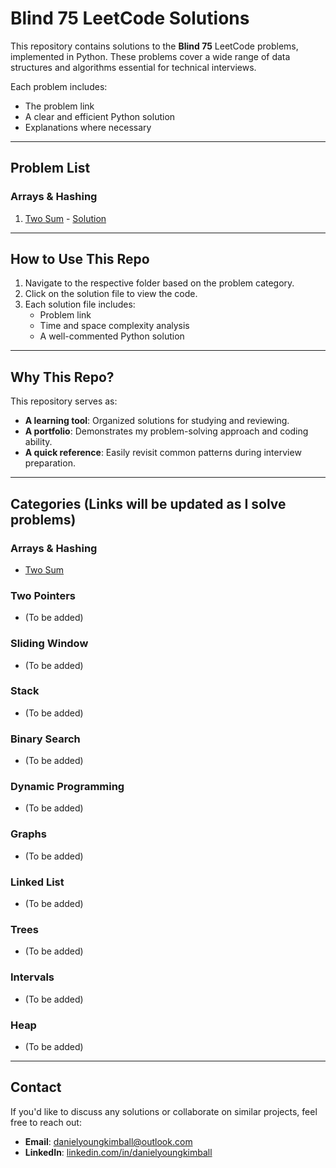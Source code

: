 # Blind 75 LeetCode Solutions

This repository contains solutions to the **Blind 75** LeetCode problems, implemented in Python. These problems cover a wide range of data structures and algorithms essential for technical interviews.

Each problem includes:
- The problem link
- A clear and efficient Python solution
- Explanations where necessary

---

## Problem List

### Arrays & Hashing
1. [Two Sum](https://leetcode.com/problems/two-sum/) - [Solution](Arrays%20%26%20Hashing/two_sum.py)

---

## How to Use This Repo
1. Navigate to the respective folder based on the problem category.
2. Click on the solution file to view the code.
3. Each solution file includes:
   - Problem link
   - Time and space complexity analysis
   - A well-commented Python solution

---

## Why This Repo?
This repository serves as:
- **A learning tool**: Organized solutions for studying and reviewing.
- **A portfolio**: Demonstrates my problem-solving approach and coding ability.
- **A quick reference**: Easily revisit common patterns during interview preparation.

---

## Categories (Links will be updated as I solve problems)

### Arrays & Hashing
- [Two Sum](https://leetcode.com/problems/two-sum/)

### Two Pointers
- (To be added)

### Sliding Window
- (To be added)

### Stack
- (To be added)

### Binary Search
- (To be added)

### Dynamic Programming
- (To be added)

### Graphs
- (To be added)

### Linked List
- (To be added)

### Trees
- (To be added)

### Intervals
- (To be added)

### Heap
- (To be added)

---

## Contact
If you'd like to discuss any solutions or collaborate on similar projects, feel free to reach out:
- **Email**: danielyoungkimball@outlook.com
- **LinkedIn**: [linkedin.com/in/danielyoungkimball](https://linkedin.com/in/danielyoungkimball)
